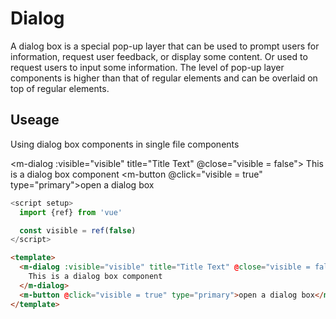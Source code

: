 # Dialog

A dialog box is a special pop-up layer that can be used to prompt users for information, request user feedback, or display some content. Or used to request users to input some information.
The level of pop-up layer components is higher than that of regular elements and can be overlaid on top of regular elements.


## Useage

Using dialog box components in single file components

<script setup>
  import {ref} from 'vue'

  const visible = ref(false)
</script>

<m-dialog :visible="visible" title="Title Text" @close="visible = false">
  This is a dialog box component
</m-dialog>
<m-button @click="visible = true" type="primary">open a dialog box</m-button>

```js
<script setup>
  import {ref} from 'vue'

  const visible = ref(false)
</script>

```


```html
<template>
  <m-dialog :visible="visible" title="Title Text" @close="visible = false">
    This is a dialog box component
  </m-dialog>
  <m-button @click="visible = true" type="primary">open a dialog box</m-button>
</template>
```
